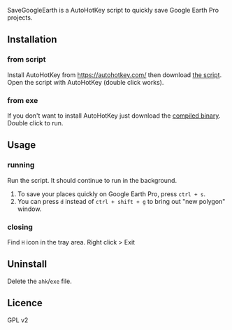 SaveGoogleEarth is a AutoHotKey script to quickly save Google Earth Pro projects.
<!---
## What it does?
When you press `ctrl + s` on Google Earth Pro, it quickly

1. Reads current location of mouse pointer and saves it in the memory
1. Clicks on 'File' in Google Earth Pro window
1. Clicks on 'Save'
1. Clicks on 'Save My Places'
1. Returns mouse pointer to previously saved location. --->


## Installation

### from script 
Install AutoHotKey from https://autohotkey.com/ then download [the script](SaveMyPlaces.ahk). Open the script with AutoHotKey (double click works).

### from exe
If you don't want to install AutoHotKey just download the [compiled binary](SaveMyPlaces.exe). Double click to run.

## Usage
### running
Run the script. It should continue to run in the background.
1. To save your places quickly on Google Earth Pro, press `ctrl + s`.
1. You can press `d` instead of `ctrl + shift + g` to bring out "new polygon" window. 

### closing
Find `H` icon in the tray area. Right click > Exit

## Uninstall
Delete the `ahk`/`exe` file.
## Licence 
GPL v2
